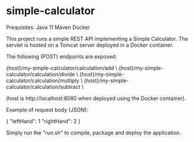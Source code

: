 # simple-calculator

Prequisites:
Java 11
Maven
Docker

This project runs a simple REST API implementing a Simple Calculator. The servlet is hosted on a Tomcat server deployed in a Docker container.

The following (POST) endpoints are exposed:

{host}/my-simple-calculator/calculation/add \\
{host}/my-simple-calculator/calculation/divide \\
{host}/my-simple-calculator/calculation/multiply \\
{host}/my-simple-calculator/calculation/subtract \\

(host is http://localhost:8080 when deployed using the Docker container).

Example of request body (JSON):

{
  "leftHand": 1
  "rightHand": 2
}

Simply run the "run.sh" to compile, package and deploy the application.
